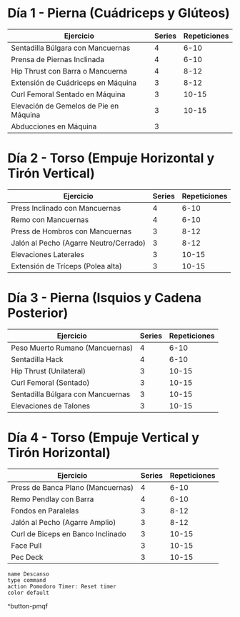 # Día 1 - Pierna (Cuádriceps y Glúteos)

| Ejercicio                              | Series | Repeticiones |
| -------------------------------------- | ------ | ------------ |
| Sentadilla Búlgara con Mancuernas      | 4      | 6-10         |
| Prensa de Piernas Inclinada            | 4      | 6-10         |
| Hip Thrust con Barra o Mancuerna       | 4      | 8-12         |
| Extensión de Cuádriceps en Máquina     | 3      | 8-12         |
| Curl Femoral Sentado en Máquina        | 3      | 10-15        |
| Elevación de Gemelos de Pie en Máquina | 3      | 10-15        |
| Abducciones en Máquina                 | 3      |              |
# Día 2 - Torso (Empuje Horizontal y Tirón Vertical)

| Ejercicio                              | Series | Repeticiones |
| -------------------------------------- | ------ | ------------ |
| Press Inclinado con Mancuernas         | 4      | 6-10         |
| Remo con Mancuernas                    | 4      | 6-10         |
| Press de Hombros con Mancuernas        | 3      | 8-12         |
| Jalón al Pecho (Agarre Neutro/Cerrado) | 3      | 8-12         |
| Elevaciones Laterales                  | 3      | 10-15        |
| Extensión de Tríceps (Polea alta)      | 3      | 10-15        |
# Día 3 - Pierna (Isquios y Cadena Posterior)
| Ejercicio                         | Series | Repeticiones |
| --------------------------------- | ------ | ------------ |
| Peso Muerto Rumano (Mancuernas)   | 4      | 6-10         |
| Sentadilla Hack                   | 4      | 6-10         |
| Hip Thrust (Unilateral)           | 3      | 10-15        |
| Curl Femoral (Sentado)            | 3      | 10-15        |
| Sentadilla Búlgara con Mancuernas | 3      | 10-15        |
| Elevaciones de Talones            | 3      | 10-15        |
# Día 4 - Torso (Empuje Vertical y Tirón Horizontal)
| Ejercicio                         | Series | Repeticiones |
| --------------------------------- | ------ | ------------ |
| Press de Banca Plano (Mancuernas) | 4      | 6-10         |
| Remo Pendlay con Barra            | 4      | 6-10         |
| Fondos en Paralelas               | 3      | 8-12         |
| Jalón al Pecho (Agarre Amplio)    | 3      | 8-12         |
| Curl de Biceps en Banco Inclinado | 3      | 10-15        |
| Face Pull                         | 3      | 10-15        |
| Pec Deck                          | 3      | 10-15        |



```button
name Descanso
type command
action Pomodoro Timer: Reset timer
color default
```
^button-pmqf
